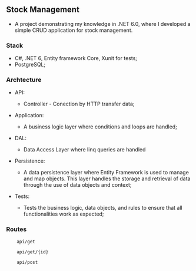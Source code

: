 ## Stock Management

   - A project demonstrating my knowledge in .NET 6.0, where I developed a simple CRUD application for stock management.

### Stack

- C#, .NET 6, Entity framework Core, Xunit for tests;
- PostgreSQL;

### Archtecture

- API:
    - Controller - Conection by HTTP transfer data;

- Application:
    - A business logic layer where conditions and loops are handled;

- DAL:
    - Data Access Layer where linq queries are handled

- Persistence:
    - A data persistence layer where Entity Framework is used to manage and map objects. This layer handles the storage and retrieval of data through the use of data objects and context;

- Tests:
    - Tests the business logic, data objects, and rules to ensure that all functionalities work as expected;

### Routes

        api/get 

        api/get/{id}

        api/post
